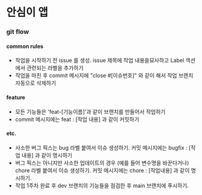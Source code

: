 # 안심이 앱

### git flow

#### common rules 
* 작업을 시작하기 전 issue 를 생성. issue 제목에 작업 내용을묘사하고 Label 섹션에서 관련되는 라벨을 추가하기 
* 작업을 마친 후 commit 메시지에 "close #[이슈번호]" 와 같이 해서 작업 브랜치 자동으로 삭제하기 

#### feature
* 모든 기능들은 'feat-[기능이름]'과 같이 브랜치를 만들어서 작업하기 
* commit 메시지에는 feat : [작업 내용] 과 같이 커밋하기 

#### etc. 
* 사소한 버그 픽스는 bug 라벨 붙여서 이슈 생성하기. 커밋 메시지에는 bugfix : [작업 내용] 과 같이 명시하기 
* 버그 픽스는 아니지만 사소한 업데이트의 경우 (예를 들어 변수명을 바꾼다거나) chore 라벨 붙여서 이슈 생성하기. 커밋 메시지에는 chore : [작업내용] 과 같이 명시하기. 
* 작업 1주차 완료 후 dev 브랜치의 기능들을 점검한 후 main 브랜치에 푸시하기. 


